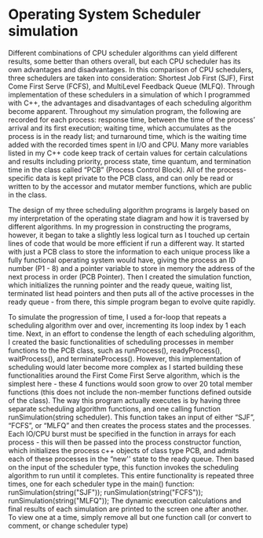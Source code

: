 # Operating System Scheduler simulation
Different combinations of CPU scheduler algorithms can yield different results, some
better than others overall, but each CPU scheduler has its own advantages and disadvantages.
In this comparison of CPU schedulers, three schedulers are taken into consideration: Shortest
Job First (SJF), First Come First Serve (FCFS), and MultiLevel Feedback Queue (MLFQ).
Through implementation of these schedulers in a simulation of which I programmed with C++,
the advantages and disadvantages of each scheduling algorithm become apparent.
Throughout my simulation program, the following are recorded for each process:
response time, between the time of the process’ arrival and its first execution; waiting time,
which accumulates as the process is in the ready list; and turnaround time, which is the waiting
time added with the recorded times spent in I/O and CPU. Many more variables listed in my
C++ code keep track of certain values for certain calculations and results including priority,
process state, time quantum, and termination time in the class called “PCB” (Process Control
Block). All of the process-specific data is kept private to the PCB class, and can only be read or
written to by the accessor and mutator member functions, which are public in the class.

The design of my three scheduling algorithm programs is largely based on my
interpretation of the operating state diagram and how it is traversed by different algorithms. In
my progression in constructing the programs, however, it began to take a slightly less logical
turn as I touched up certain lines of code that would be more efficient if run a different way. It
started with just a PCB class to store the information to each unique process like a fully
functional operating system would have, giving the process an ID number (P1 - 8) and a pointer
variable to store in memory the address of the next process in order (PCB Pointer). Then I
created the simulation function, which initializes the running pointer and the ready queue,
waiting list, terminated list head pointers and then puts all of the active processes in the ready
queue - from there, this simple program began to evolve quite rapidly.

To simulate the progression of time, I used a for-loop that repeats a scheduling algorithm
over and over, incrementing its loop index by 1 each time. Next, in an effort to condense the
length of each scheduling algorithm, I created the basic functionalities of scheduling processes
in member functions to the PCB class, such as runProcess(), readyProcess(), waitProcess(),
and terminateProcess(). However, this implementation of scheduling would later become more
complex as I started building these functionalities around the First Come First Serve algorithm,
which is the simplest here - these 4 functions would soon grow to over 20 total member
functions (this does not include the non-member functions defined outside of the class).
The way this program actually executes is by having three separate scheduling algorithm
functions, and one calling function runSimulation(string scheduler). This function takes an input
of either “SJF”, “FCFS”, or “MLFQ” and then creates the process states and the processes.
Each IO/CPU burst must be specified in the function in arrays for each process - this will then be
passed into the process constructor function, which initializes the process c++ objects of class
type PCB, and admits each of these processes in the “new'' state to the ready queue. Then
based on the input of the scheduler type, this function invokes the scheduling algorithm to run
until it completes. This entire functionality is repeated three times, one for each scheduler type
in the main() function:
runSimulation(string("SJF"));
runSimulation(string("FCFS"));
runSimulation(string("MLFQ"));
The dynamic execution calculations and final results of each simulation are printed to the screen
one after another. To view one at a time, simply remove all but one function call (or convert to
comment, or change scheduler type)
